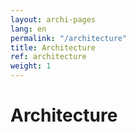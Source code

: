```yaml
---
layout: archi-pages
lang: en
permalink: "/architecture"
title: Architecture
ref: architecture
weight: 1
---
```


# Architecture
